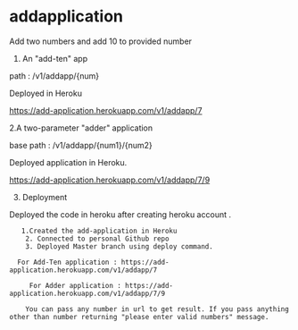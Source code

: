 # addapplication

Add two numbers and add 10 to provided number 

1. An "add-ten" app 

path : /v1/addapp/{num}

Deployed in Heroku

https://add-application.herokuapp.com/v1/addapp/7

2.A two-parameter "adder" application

base path : /v1/addapp/{num1}/{num2}

Deployed application in Heroku.

https://add-application.herokuapp.com/v1/addapp/7/9


3. Deployment

Deployed the code in heroku after creating heroku account . 

       1.Created the add-application in Heroku 
        2. Connected to personal Github repo
        3. Deployed Master branch using deploy command.

      For Add-Ten application : https://add-application.herokuapp.com/v1/addapp/7

         For Adder application : https://add-application.herokuapp.com/v1/addapp/7/9

        You can pass any number in url to get result. If you pass anything  other than number returning "please enter valid numbers" message.
